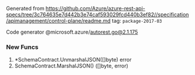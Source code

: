 Generated from https://github.com/Azure/azure-rest-api-specs/tree/3c764635e7d442b3e74caf593029fcd440b3ef82//specification/apimanagement/control-plane/readme.md tag: `package-2017-03`

Code generator @microsoft.azure/autorest.go@2.1.175


### New Funcs

1. *SchemaContract.UnmarshalJSON([]byte) error
1. SchemaContract.MarshalJSON() ([]byte, error)
